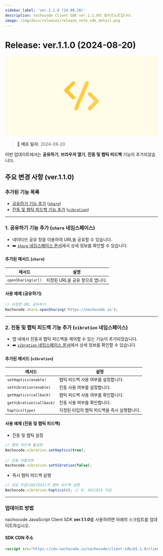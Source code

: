 ```yaml
---
sidebar_label: 'ver.1.1.0 (24.08.20)'
description: nachocode Client SDK ver.1.1.0의 릴리즈노트입니다.
image: /img/docs/releases/release_note_sdk_detail.png
---
```


# Release: ver.1.1.0 (2024-08-20)

![sdk_detail](/img/docs/releases/release_note_sdk_detail.png)

> 🔔 **배포 일자:** 2024-08-20

이번 업데이트에서는 **공유하기**, **브라우저 열기**, **진동 및 햅틱 피드백** 기능이 추가되었습니다.

## 주요 변경 사항 (ver.1.1.0)

### 추가된 기능 목록

- [공유하기 기능 추가](#1-공유하기-기능-추가-share-네임스페이스) ([`share`](/docs/sdk/namespaces/share))
- [진동 및 햅틱 피드백 기능 추가](#2-진동-및-햅틱-피드백-기능-추가-vibration-네임스페이스) ([`vibration`](/docs/sdk/namespaces/vibration))

---

### 1. 공유하기 기능 추가 (`share` 네임스페이스)

- 네이티브 공유 창을 이용하여 URL을 공유할 수 있습니다.
- ➡️ [`share` 네임스페이스 문서](/docs/sdk/namespaces/share)에서 상세 정보를 확인할 수 있습니다.

#### 추가된 메서드 (`share`)

| 메서드             | 설명                             |
| ------------------ | -------------------------------- |
| `openSharing(url)` | 지정된 URL을 공유 창으로 엽니다. |

#### 사용 예제 (공유하기)

```javascript
// 지정한 URL 공유하기
Nachocode.share.openSharing('https://nachocode.io');
```

---

### 2. 진동 및 햅틱 피드백 기능 추가 (`vibration` 네임스페이스)

- 앱 내에서 진동과 햅틱 피드백을 제어할 수 있는 기능이 추가되었습니다.
- ➡️ [`vibration` 네임스페이스 문서](/docs/sdk/namespaces/vibration)에서 상세 정보를 확인할 수 있습니다.

#### 추가된 메서드 (`vibration`)

| 메서드                   | 설명                                         |
| ------------------------ | -------------------------------------------- |
| `setHaptics(enable)`     | 햅틱 피드백 사용 여부를 설정합니다.          |
| `setVibration(enable)`   | 진동 사용 여부를 설정합니다.                 |
| `getHaptics(callback)`   | 햅틱 피드백 사용 여부를 확인합니다.          |
| `getVibration(callback)` | 진동 사용 여부를 확인합니다.                 |
| `haptics(type)`          | 지정된 타입의 햅틱 피드백을 즉시 실행합니다. |

#### 사용 예제 (진동 및 햅틱 피드백)

- 진동 및 햅틱 설정

```javascript
// 햅틱 피드백 활성화
Nachocode.vibration.setHaptics(true);

// 진동 비활성화
Nachocode.vibration.setVibration(false);
```

- 즉시 햅틱 피드백 실행

```javascript
// 성공 타입(SUCCESS)의 햅틱 피드백 실행
Nachocode.vibration.haptics(0); // 0: SUCCESS 타입
```

---

### 업데이트 방법

nachocode JavaScript Client SDK **ver.1.1.0**를 사용하려면 아래의 스크립트를 업데이트하십시오.

#### SDK CDN 주소

```html
<script src="https://cdn.nachocode.io/nachocode/client-sdk/@1.1.0/client-sdk.min.js"></script>
```

